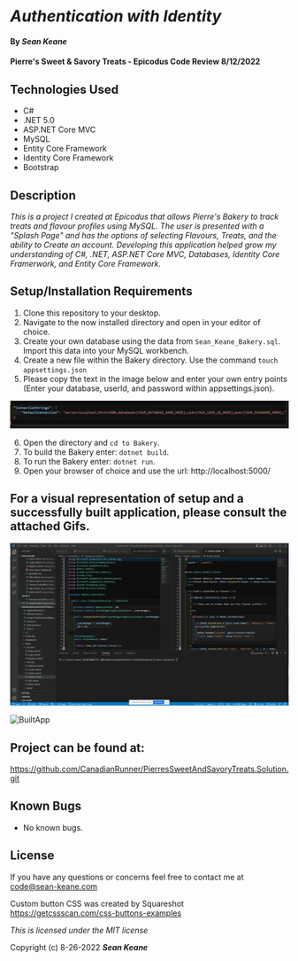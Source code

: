 # _Authentication with Identity_

#### By _**Sean Keane**_

#### Pierre's Sweet & Savory Treats - Epicodus Code Review 8/12/2022

## Technologies Used

* C#
* .NET 5.0
* ASP.NET Core MVC
* MySQL
* Entity Core Framework
* Identity Core Framework
* Bootstrap



## Description
_This is a project I created at Epicodus that allows Pierre's Bakery to track treats and flavour profiles using MySQL.  The user is presented with a "Splash Page" and has the options of selecting Flavours, Treats, and the ability to Create an account.  Developing this application helped grow my understanding of C#, .NET, ASP.NET Core MVC, Databases, Identity Core Framerwork, and Entity Core Framework._


## Setup/Installation Requirements

1) Clone this repository to your desktop.
2) Navigate to the now installed directory and open in your editor of choice.
3) Create your own database using the data from `Sean_Keane_Bakery.sql`.  Import this data into your MySQL workbench.
4) Create a new file within the Bakery directory.  Use the command `touch appsettings.json`
5) Please copy the text in the image below and enter your own entry points (Enter your database, userId, and password within appsettings.json).

![Settings](ExampleSettings.png)

6) Open the directory and `cd to Bakery`.
7) To build the Bakery enter: `dotnet build`.
8) To run the Bakery enter: `dotnet run`.
9) Open your browser of choice and use the url: http://localhost:5000/

## For a visual representation of setup and a successfully built application, please consult the attached Gifs.

![Setup](BakerySetup.gif)

![BuiltApp](FunctioningApp.gif)

## Project can be found at:
https://github.com/CanadianRunner/PierresSweetAndSavoryTreats.Solution.git

## Known Bugs

* No known bugs.


## License

If you have any questions or concerns feel free to contact me at code@sean-keane.com

Custom button CSS was created by Squareshot https://getcssscan.com/css-buttons-examples 

*This is licensed under the MIT license*

Copyright (c) 8-26-2022 **_Sean Keane_**

